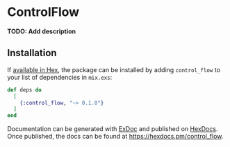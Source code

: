 # ControlFlow

**TODO: Add description**

## Installation

If [available in Hex](https://hex.pm/docs/publish), the package can be installed
by adding `control_flow` to your list of dependencies in `mix.exs`:

```elixir
def deps do
  [
    {:control_flow, "~> 0.1.0"}
  ]
end
```

Documentation can be generated with [ExDoc](https://github.com/elixir-lang/ex_doc)
and published on [HexDocs](https://hexdocs.pm). Once published, the docs can
be found at <https://hexdocs.pm/control_flow>.

